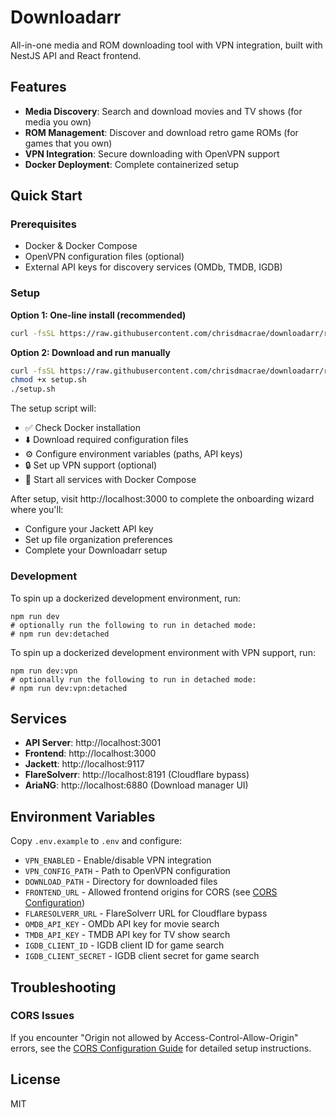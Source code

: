 # Downloadarr

All-in-one media and ROM downloading tool with VPN integration, built with NestJS API and React frontend.

## Features

- **Media Discovery**: Search and download movies and TV shows (for media you own)
- **ROM Management**: Discover and download retro game ROMs (for games that you own)
- **VPN Integration**: Secure downloading with OpenVPN support
- **Docker Deployment**: Complete containerized setup

## Quick Start

### Prerequisites

- Docker & Docker Compose
- OpenVPN configuration files (optional)
- External API keys for discovery services (OMDb, TMDB, IGDB)

### Setup

**Option 1: One-line install (recommended)**
```bash
curl -fsSL https://raw.githubusercontent.com/chrisdmacrae/downloadarr/refs/heads/main/setup.sh | bash
```

**Option 2: Download and run manually**
```bash
curl -fsSL https://raw.githubusercontent.com/chrisdmacrae/downloadarr/refs/heads/main/setup.sh -o setup.sh
chmod +x setup.sh
./setup.sh
```

The setup script will:
- ✅ Check Docker installation
- ⬇️ Download required configuration files
- ⚙️ Configure environment variables (paths, API keys)
- 🔒 Set up VPN support (optional)
- 🚀 Start all services with Docker Compose

After setup, visit http://localhost:3000 to complete the onboarding wizard where you'll:
- Configure your Jackett API key
- Set up file organization preferences
- Complete your Downloadarr setup

### Development

To spin up a dockerized development environment, run:

```
npm run dev
# optionally run the following to run in detached mode:
# npm run dev:detached
```

To spin up a dockerized development environment with VPN support, run:

```
npm run dev:vpn
# optionally run the following to run in detached mode:
# npm run dev:vpn:detached
```

## Services

- **API Server**: http://localhost:3001
- **Frontend**: http://localhost:3000
- **Jackett**: http://localhost:9117
- **FlareSolverr**: http://localhost:8191 (Cloudflare bypass)
- **AriaNG**: http://localhost:6880 (Download manager UI)

## Environment Variables

Copy `.env.example` to `.env` and configure:

- `VPN_ENABLED` - Enable/disable VPN integration
- `VPN_CONFIG_PATH` - Path to OpenVPN configuration
- `DOWNLOAD_PATH` - Directory for downloaded files
- `FRONTEND_URL` - Allowed frontend origins for CORS (see [CORS Configuration](docs/CORS_CONFIGURATION.md))
- `FLARESOLVERR_URL` - FlareSolverr URL for Cloudflare bypass
- `OMDB_API_KEY` - OMDb API key for movie search
- `TMDB_API_KEY` - TMDB API key for TV show search
- `IGDB_CLIENT_ID` - IGDB client ID for game search
- `IGDB_CLIENT_SECRET` - IGDB client secret for game search

## Troubleshooting

### CORS Issues

If you encounter "Origin not allowed by Access-Control-Allow-Origin" errors, see the [CORS Configuration Guide](docs/CORS_CONFIGURATION.md) for detailed setup instructions.

## License

MIT
